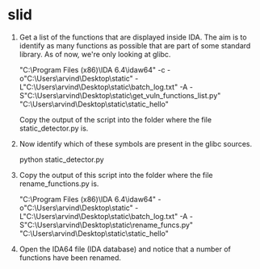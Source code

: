 slid
====

1. Get a list of the functions that are displayed inside IDA. The aim is to identify as many functions as possible that are part of some
   standard library. As of now, we're only looking at glibc. 
   
   "C:\Program Files (x86)\IDA 6.4\idaw64" -c -o"C:\Users\arvind\Desktop\static" -L"C:\Users\arvind\Desktop\static\batch_log.txt" -A -S"C:\Users\arvind\Desktop\static\get_vuln_functions_list.py" "C:\Users\arvind\Desktop\static\static_hello"

   Copy the output of the script into the folder where the file static_detector.py is.

2. Now identify which of these symbols are present in the glibc sources.

   python static_detector.py
   
3. Copy the output of this script into the folder where the file rename_functions.py is.

   "C:\Program Files (x86)\IDA 6.4\idaw64" -o"C:\Users\arvind\Desktop\static" -L"C:\Users\arvind\Desktop\static\batch_log.txt" -A -S"C:\Users\arvind\Desktop\static\rename_funcs.py" "C:\Users\arvind\Desktop\static\static_hello"
   
4. Open the IDA64 file (IDA database) and notice that a number of functions have been renamed.
